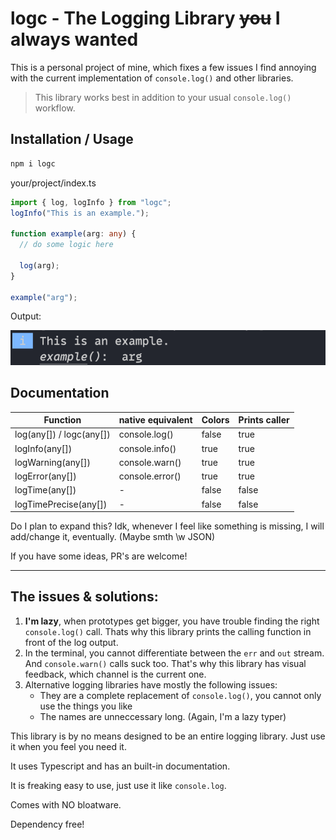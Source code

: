 # logc - The Logging Library ~~you~~ I always wanted

This is a personal project of mine, which fixes a few issues I find annoying with the current implementation of `console.log()` and other libraries.

> This library works best in addition to your usual `console.log()` workflow.

## Installation / Usage

```sh
npm i logc
```

your/project/index.ts

```ts
import { log, logInfo } from "logc";
logInfo("This is an example.");

function example(arg: any) {
  // do some logic here

  log(arg);
}

example("arg");
```

Output:

![Output](./demo-output.png)

## Documentation

| Function                 | native equivalent | Colors | Prints caller |
| ------------------------ | ----------------- | ------ | ------------- |
| log(any[]) / logc(any[]) | console.log()     | false  | true          |
| logInfo(any[])           | console.info()    | true   | true          |
| logWarning(any[])        | console.warn()    | true   | true          |
| logError(any[])          | console.error()   | true   | true          |
| logTime(any[])           | -                 | false  | false         |
| logTimePrecise(any[])    | -                 | false  | false         |

Do I plan to expand this? Idk, whenever I feel like something is missing, I will add/change it, eventually. (Maybe smth \w JSON)

If you have some ideas, PR's are welcome!

---

## The issues & solutions:

1. **I'm lazy**, when prototypes get bigger, you have trouble finding the right `console.log()` call. Thats why this library prints the calling function in front of the log output.
2. In the terminal, you cannot differentiate between the `err` and `out` stream. And `console.warn()` calls suck too. That's why this library has visual feedback, which channel is the current one.
3. Alternative logging libraries have mostly the following issues:
   - They are a complete replacement of `console.log()`, you cannot only use the things you like
   - The names are unneccessary long. (Again, I'm a lazy typer)

This library is by no means designed to be an entire logging library. Just use it when you feel you need it.

It uses Typescript and has an built-in documentation.

It is freaking easy to use, just use it like `console.log`.

Comes with NO bloatware.

Dependency free!
